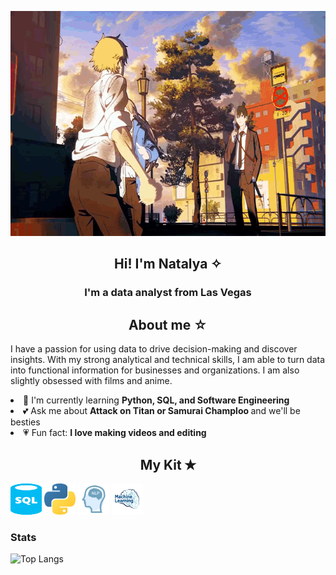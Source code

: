 <p align="center">
  <img width="640" height="360" src="https://github.com/natalyabarnum/natalyabarnum/blob/main/csm%20dancing.gif">
</p>
<div align = 'center'>
  <h2> Hi! I'm Natalya ✧ </h2>
<h3> I'm a data analyst from Las Vegas </h3>

<h2> About me ☆ </h2>
</div>

  <p> I have a passion for using data to drive decision-making and discover insights. With my strong analytical and technical skills, I am able to turn data into functional information for businesses and organizations. I am also slightly obsessed with films and anime. </p>

 <li> 💟 I'm currently learning <b> Python, SQL, and Software Engineering </b> </li>
 <li> 💕 Ask me about <b> Attack on Titan or Samurai Champloo </b> and we'll be besties </li>
 <li> 💗 Fun fact: <b> I love making videos and editing </b> </li>
 
 <div align="center">
 <h2> My Kit ✭</h2>
 </div>
 
 <img width="50" height="50" src="https://github.com/natalyabarnum/natalyabarnum/blob/main/sql.png"/> <img width="50" height="50" src="https://github.com/natalyabarnum/natalyabarnum/blob/main/python.png"/> <img width="50" height="50" src="https://github.com/natalyabarnum/natalyabarnum/blob/main/nlp.png"/> <img width="50" height="50" src="https://github.com/natalyabarnum/natalyabarnum/blob/main/machine_learning.png"/>
 
 
 <h3> Stats </h3>
 
![Top Langs](https://github-readme-stats.vercel.app/api/top-langs/?username=natalyabarnum&layout=compact)
